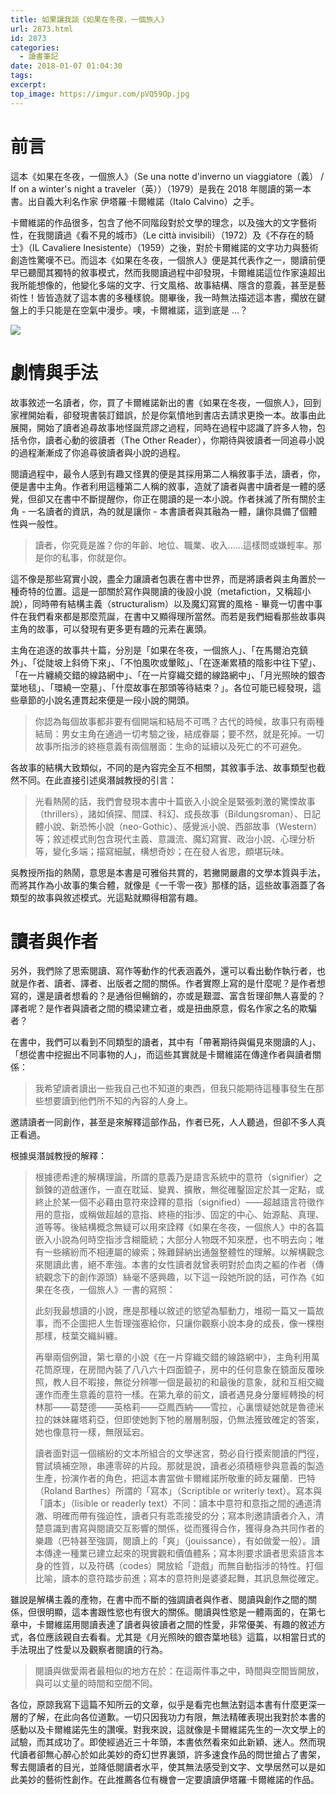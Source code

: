 ```yaml
---
title: 如果讓我談《如果在冬夜，一個旅人》
url: 2873.html
id: 2873
categories:
  - 讀書筆記
date: 2018-01-07 01:04:30
tags:
excerpt: 
top_image: https://imgur.com/pVQ59Op.jpg
---
```


# 前言

這本《如果在冬夜，一個旅人》（Se una notte d'inverno un viaggiatore（義） / If on a winter's night a traveler（英））（1979）是我在 2018 年閱讀的第一本書。出自義大利名作家 伊塔羅·卡爾維諾（Italo Calvino）之手。

卡爾維諾的作品很多，包含了他不同階段對於文學的理念，以及強大的文字藝術性，在我閱讀過《看不見的城市》（Le città invisibili）（1972）及《不存在的騎士》（IL Cavaliere Inesistente）（1959）之後，對於卡爾維諾的文字功力與藝術創造性驚嘆不已。而這本《如果在冬夜，一個旅人》便是其代表作之一，閱讀前便早已聽聞其獨特的敘事模式，然而我閱讀過程中卻發現，卡爾維諾這位作家遠超出我所能想像的，他變化多端的文字、行文風格、故事結構、隱含的意義，甚至是藝術性！皆皆造就了這本書的多種樣貌。閱畢後，我一時無法描述這本書，擱放在鍵盤上的手只能是在空氣中漫步。噢，卡爾維諾，這到底是 ...？

![](https://imgur.com/FPNVPuf.jpg)

# 劇情與手法

故事敘述一名讀者，你，買了卡爾維諾新出的書《如果在冬夜，一個旅人》，回到家裡開始看，卻發現書裝訂錯誤，於是你氣憤地到書店去請求更換一本。故事由此展開，開始了讀者追尋故事地怪誕荒謬之過程，同時在過程中認識了許多人物，包括令你，讀者心動的彼讀者（The Other Reader），你期待與彼讀者一同追尋小說的過程漸漸成了你追尋彼讀者與小說的過程。

閱讀過程中，最令人感到有趣又怪異的便是其採用第二人稱敘事手法，讀者，你，便是書中主角。作者利用這種第二人稱的敘事，造就了讀者與書中讀者是一體的感覺，但卻又在書中不斷提醒你，你正在閱讀的是一本小說。作者抹滅了所有關於主角 - 一名讀者的資訊，為的就是讓你 - 本書讀者與其融為一體，讓你具備了個體性與一般性。

> 讀者，你究竟是誰？你的年齡、地位、職業、收入……這樣問或嫌輕率。那是你的私事，你就是你。

這不像是那些寫實小說，盡全力讓讀者包裹在書中世界，而是將讀者與主角置於一種奇特的位置。這是一部關於寫作與閱讀的後設小說（metafiction，又稱超小說），同時帶有結構主義（structuralism）以及魔幻寫實的風格 - 畢竟一切書中事件在我們看來都是那麼荒誕，在書中又顯得理所當然。而若是我們細看那些故事與主角的故事，可以發現有更多更有趣的元素在裏頭。

主角在追逐的故事共十篇，分別是「如果在冬夜，一個旅人」、「在馬爾泊克鎮外」、「從陡坡上斜倚下來」、「不怕風吹或暈眩」、「在逐漸累積的陰影中往下望」、「在一片纏繞交錯的線路網中」、「在一片穿織交錯的線路網中」、「月光照映的銀杏葉地毯」、「環繞一空墓」、「什麼故事在那頭等待結束？」。各位可能已經發現，這些章節的小說名連貫起來便是一段小說的開頭。

> 你認為每個故事都非要有個開端和結局不可嗎？古代的時候，故事只有兩種結局：男女主角在通過一切考驗之後，結成眷屬；要不然，就是死掉。一切故事所指涉的終極意義有兩個層面：生命的延續以及死亡的不可避免。

各故事的結構大致類似，不同的是內容完全互不相關，其敘事手法、故事類型也截然不同。在此直接引述吳潛誠教授的引言：

> 光看熱鬧的話，我們會發現本書中十篇嵌入小說全是緊張刺激的驚慄故事（thrillers），諸如偵探、間諜、科幻、成長故事（Bildungsroman）、日記體小說、新恐怖小說（neo-Gothic）、感覺派小說、西部故事（Western）等；敘述模式則包含現代主義、意識流、魔幻寫實、政治小說、心理分析等，變化多端；描寫細膩，構想奇妙；在在發人省思，頗堪玩味。

吳教授所指的熱鬧，意思是本書是可雅俗共賞的，若撇開嚴肅的文學本質與手法，而將其作為小故事的集合體，就像是《一千零一夜》那樣的話，這些故事涵蓋了各類型的故事與敘述模式。光這點就顯得相當有趣。


# 讀者與作者

另外，我們除了思索閱讀、寫作等動作的代表涵義外，還可以看出動作執行者，也就是作者、讀者、譯者、出版者之間的關係。作者實際上寫的是什麼呢？是作者想寫的，還是讀者想看的？是通俗但暢銷的，亦或是艱澀、富含哲理卻無人喜愛的？譯者呢？是作者與讀者之間的橋梁建立者，或是扭曲原意，假名作家之名的欺騙者？

在書中，我們可以看到不同類型的讀者，其中有「帶著期待與偏見來閱讀的人」、「想從書中挖掘出不同事物的人」，而這些其實就是卡爾維諾在傳達作者與讀者關係：

> 我希望讀者讀出一些我自己也不知道的東西，但我只能期待這種事發生在那些想要讀到他們所不知的內容的人身上。

邀請讀者一同創作，甚至是來解釋這部作品，作者已死，人人聽過，但卻不多人真正看過。

根據吳潛誠教授的解釋：

> 根據德希達的解構理論，所謂的意義乃是語言系統中的意符（signifier）之鎖鍊的遊戲運作，一直在耽延、變異、擴散，無從確鑿固定於其一定點，或終止於某一個不必藉由意符來詮釋的意指（signified）——超越語言符徵作用的意指，或稱做超越的意指、終極的指涉、固定的中心、始源點、真理、道等等。後結構概念無疑可以用來詮釋《如果在冬夜，一個旅人》中的各篇嵌入小說為何時空指涉含糊籠統；大部分人物既不知來歷，也不明去向；唯有一些繽紛而不相連屬的線索；殊難歸納出通盤整體性的理解。以解構觀念來閱讀此書，絕不牽強。本書的女性讀者就曾表明對於血肉之軀的作者（傳統觀念下的創作源頭）絲毫不感興趣，以下這一段她所說的話，可作為《如果在冬夜，一個旅人》一書的寫照：
>
> 此刻我最想讀的小說，應是那種以敘述的慾望為驅動力，堆砌一篇又一篇故事，而不企圖把人生哲理強塞給你，只讓你觀察小說本身的成長，像一棵樹那樣，枝葉交織糾纏。
>
> 再舉兩個例證，第七章的小說《在一片穿織交錯的線路網中》，主角利用萬花筒原理，在房間內裝了八八六十四面鏡子，房中的任何意象在鏡面反覆映照，教人目不暇接，無從分辨哪一個是最初的和最後的意象，就和互相交織運作而產生意義的意符一樣。在第九章的前文，讀者遇見身分屢經轉換的柯林那——葛楚德——英格莉——亞鳳西納——雪拉，心裏懷疑她就是魯德米拉的妹妹羅塔莉亞，但即使她剝下牠的層層制服，仍無法獲致確定的答案，她也像意符一樣，無限延宕。
>
> 讀者面對這一個繽紛的文本所組合的文學迷宮，勢必自行摸索閱讀的門徑，嘗試填補空隙，串連零碎的片段。那就是說，讀者必須積極參與意義的製造生產，扮演作者的角色，把這本書當做卡爾維諾所敬重的師友羅蘭．巴特（Roland Barthes）所謂的「寫本」（Scriptible or writerly text）。寫本與「讀本」（lisible or readerly text）不同：讀本中意符和意指之間的通道清澈、明確而帶有強迫性，讀者只有乖乖接受的分；寫本則邀請讀者介入，清楚意識到書寫與閱讀交互影響的關係，從而獲得合作，獲得身為共同作者的樂趣（巴特甚至強調，閱讀上的「爽」（jouissance），有如做愛一般）。讀本傳達一種業已建立起來的現實觀和價值體系；寫本則要求讀者思索語言本身的性質，以及符碼（codes）開放給「遊戲」而無自動指涉的特性。打個比喻，讀本的意符踏步前進；寫本的意符則是婆婆起舞，其訊息無從確定。

雖說是解構主義的產物，在書中而不斷的強調讀者與作者、閱讀與創作之間的關係，但很明顯，這本書跟性慾也有很大的關係。閱讀與性慾是一體兩面的，在第七章中，卡爾維諾用閱讀表達了讀者與彼讀者之間的性愛，非常優美、有趣的敘述方式，各位應該親自去看看。尤其是《月光照映的銀杏葉地毯》這篇，以相當日式的手法現出了性愛以及觀察者閱讀的行為。

> 閱讀與做愛兩者最相似的地方在於：在這兩件事之中，時間與空間皆開放，與可以丈量的時間和空間不同。


各位，原諒我寫下這篇不知所云的文章，似乎是看完也無法對這本書有什麼更深一層的了解，在此向各位道歉。一切只因我功力有限，無法精確表現出我對於本書的感動以及卡爾維諾先生的讚嘆。對我來說，這就像是卡爾維諾先生的一次文學上的試驗，而其成功了。即使經過近三十年頭，本書依然看來如此新穎、迷人。然而現代讀者卻無心醉心於如此美妙的奇幻世界裏頭，許多速食作品的問世搶占了書架，奪去閱讀者的目光，並降低閱讀者水平，使其無法感受到文字、文學居然可以是如此美妙的藝術性創作。在此推薦各位有機會一定要讀讀伊塔羅·卡爾維諾的作品。